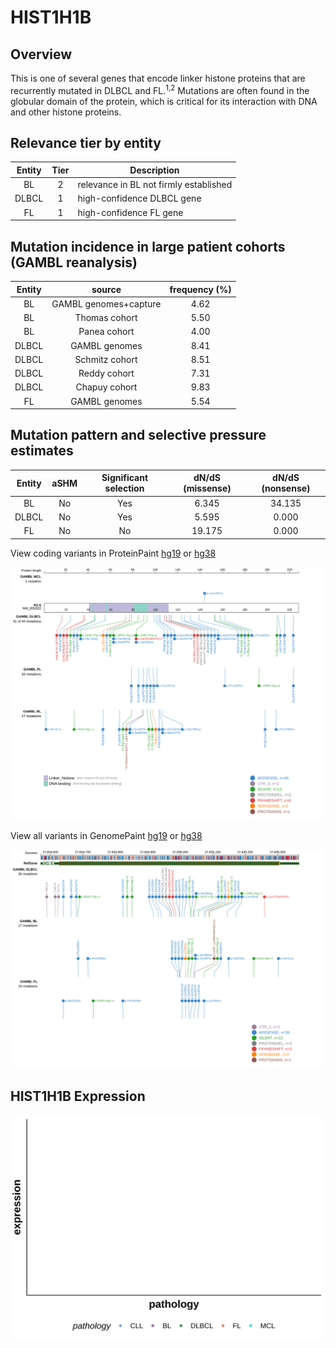 # HIST1H1B
## Overview
This is one of several genes that encode linker histone proteins that are recurrently mutated in DLBCL and FL.<sup>1,2</sup> Mutations are often found in the globular domain of the protein, which is critical for its interaction with DNA and other histone proteins. 
## Relevance tier by entity

|Entity|Tier|Description                           |
|:------:|:----:|--------------------------------------|
|BL    |2   |relevance in BL not firmly established|
|DLBCL |1   |high-confidence DLBCL gene            |
|FL    |1   |high-confidence FL gene               |

## Mutation incidence in large patient cohorts (GAMBL reanalysis)

|Entity|source               |frequency (%)|
|:------:|:---------------------:|:-------------:|
|BL    |GAMBL genomes+capture|4.62         |
|BL    |Thomas cohort        |5.50         |
|BL    |Panea cohort         |4.00         |
|DLBCL |GAMBL genomes        |8.41         |
|DLBCL |Schmitz cohort       |8.51         |
|DLBCL |Reddy cohort         |7.31         |
|DLBCL |Chapuy cohort        |9.83         |
|FL    |GAMBL genomes        |5.54         |

## Mutation pattern and selective pressure estimates

|Entity|aSHM|Significant selection|dN/dS (missense)|dN/dS (nonsense)|
|:------:|:----:|:---------------------:|:----------------:|:----------------:|
|BL    |No  |Yes                  | 6.345          |34.135          |
|DLBCL |No  |Yes                  | 5.595          | 0.000          |
|FL    |No  |No                   |19.175          | 0.000          |



View coding variants in ProteinPaint [hg19](https://morinlab.github.io/LLMPP/GAMBL/HIST1H1B_protein.html)  or [hg38](https://morinlab.github.io/LLMPP/GAMBL/HIST1H1B_protein_hg38.html)

![image](images/proteinpaint/HIST1H1B_NM_005322.svg)

View all variants in GenomePaint [hg19](https://morinlab.github.io/LLMPP/GAMBL/HIST1H1B.html)  or [hg38](https://morinlab.github.io/LLMPP/GAMBL/HIST1H1B_hg38.html)

![image](images/proteinpaint/HIST1H1B.svg)
## HIST1H1B Expression
![image](images/gene_expression/HIST1H1B_by_pathology.svg)
<!-- ORIGIN: chapuyMolecularSubtypesDiffuse2018b -->
